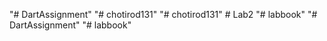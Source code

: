 "# DartAssignment" 
"# chotirod131" 
"# chotirod131" 
#   L a b 2  
 "# labbook" 
"# DartAssignment" 
"# labbook" 
